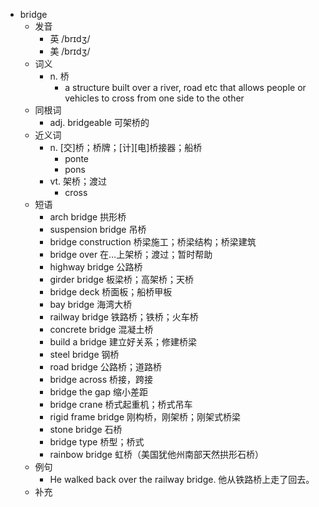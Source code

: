 - bridge
  - 发音
    - 英 /brɪdʒ/
    - 美 /brɪdʒ/
  - 词义
    - n. 桥
      - a structure built over a river, road etc that allows people or vehicles to cross from one side to the other
  - 同根词
    - adj. bridgeable 可架桥的
  - 近义词
    - n. [交]桥；桥牌；[计][电]桥接器；船桥
      - ponte
      - pons
    - vt. 架桥；渡过
      - cross
  - 短语
    - arch bridge 拱形桥
    - suspension bridge 吊桥
    - bridge construction 桥梁施工；桥梁结构；桥梁建筑
    - bridge over 在…上架桥；渡过；暂时帮助
    - highway bridge 公路桥
    - girder bridge 板梁桥；高架桥；天桥
    - bridge deck 桥面板；船桥甲板
    - bay bridge 海湾大桥
    - railway bridge 铁路桥；铁桥；火车桥
    - concrete bridge 混凝土桥
    - build a bridge 建立好关系；修建桥梁
    - steel bridge 钢桥
    - road bridge 公路桥；道路桥
    - bridge across 桥接，跨接
    - bridge the gap 缩小差距
    - bridge crane 桥式起重机；桥式吊车
    - rigid frame bridge 刚构桥，刚架桥；刚架式桥梁
    - stone bridge 石桥
    - bridge type 桥型；桥式
    - rainbow bridge 虹桥（美国犹他州南部天然拱形石桥）
  - 例句
    - He walked back over the railway bridge. 他从铁路桥上走了回去。
  - 补充